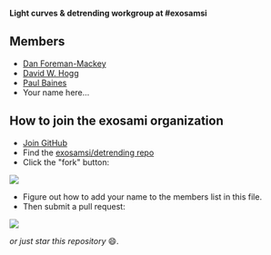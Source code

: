 **Light curves & detrending workgroup at #exosamsi**

Members
-------

* [Dan Foreman-Mackey](https://github.com/dfm)
* [David W. Hogg](https://github.com/davidwhogg)
* [Paul Baines](https://github.com/pdbaines)
* Your name here…


How to join the exosami organization
------------------------------------

* [Join GitHub](https://github.com/)
* Find the [exosamsi/detrending repo](https://github.com/exosamsi/detrending)
* Click the "fork" button:

![](https://raw.github.com/exosamsi/detrending/master/fork.png)

* Figure out how to add your name to the members list in this file.
* Then submit a pull request:

![](https://raw.github.com/exosamsi/detrending/master/pull.png)

*or just star this repository* :smile:.
